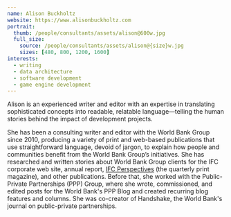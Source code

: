 ```yaml
---
name: Alison Buckholtz
website: https://www.alisonbuckholtz.com
portrait:
  thumb: /people/consultants/assets/alison@600w.jpg
  full_size:
    source: /people/consultants/assets/alison@{size}w.jpg
    sizes: [480, 800, 1200, 1600]
interests:
  - writing
  - data architecture
  - software development
  - game engine development
---
```


Alison is an experienced writer and editor with an expertise in translating sophisticated concepts into readable, relatable language&mdash;telling the human stories behind the impact of development projects.

She has been a consulting writer and editor with the World Bank Group since 2010, producing a variety of print and web-based publications that use straightforward language, devoid of jargon, to explain how people and communities benefit from the World Bank Group’s initiatives. She has researched and written stories about World Bank Group clients for the IFC corporate web site, annual report, [IFC Perspectives](https://www.ifc.org/wps/wcm/connect/news_ext_content/ifc_external_corporate_site/news+and+events/news/perspectives) (the quarterly print magazine), and other publications. Before that, she worked with the Public-Private Partnerships (PPP) Group, where she wrote, commissioned, and edited posts for the World Bank's PPP Blog and created recurring blog features and columns. She was co-creator of Handshake, the World Bank's journal on public-private partnerships.

